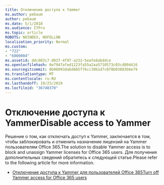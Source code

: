```yaml
---
title: Отключение доступа к Yammer
ms.author: pebaum
author: pebaum
ms.date: 5/1/2018
ms.audience: ITPro
ms.topic: article
ROBOTS: NOINDEX, NOFOLLOW
localization_priority: Normal
ms.custom:
- "722"
- "6000004"
ms.assetid: ddc083c7-d01f-4f97-a232-5eafe8abddce
ms.openlocfilehash: 6e7947afed1223fa55a2aa5710573c03cd804416
ms.sourcegitcommit: 0b06093dabd685f76cc39b1d7c0f8b03883b6e79
ms.translationtype: MT
ms.contentlocale: ru-RU
ms.lasthandoff: 10/25/2019
ms.locfileid: "36740370"
---
```

# <a name="disable-access-to-yammer"></a><span data-ttu-id="0b502-102">Отключение доступа к Yammer</span><span class="sxs-lookup"><span data-stu-id="0b502-102">Disable access to Yammer</span></span>

<span data-ttu-id="0b502-103">Решение о том, как отключать доступ к Yammer, заключается в том, чтобы заблокировать и отменить назначение лицензий на Yammer пользователям Office 365.</span><span class="sxs-lookup"><span data-stu-id="0b502-103">The solution to disable Yammer access is to block and unassign Yammer licenses for Office 365 users.</span></span> <span data-ttu-id="0b502-104">Для получения дополнительных сведений обратитесь к следующей статье.</span><span class="sxs-lookup"><span data-stu-id="0b502-104">Please refer to the following article for more information.</span></span>
  
- [<span data-ttu-id="0b502-105">Отключение доступа к Yammer для пользователей Office 365</span><span class="sxs-lookup"><span data-stu-id="0b502-105">Turn off Yammer access for Office 365 users</span></span>](https://docs.microsoft.com/yammer/manage-yammer-users/turn-off-user-access)
